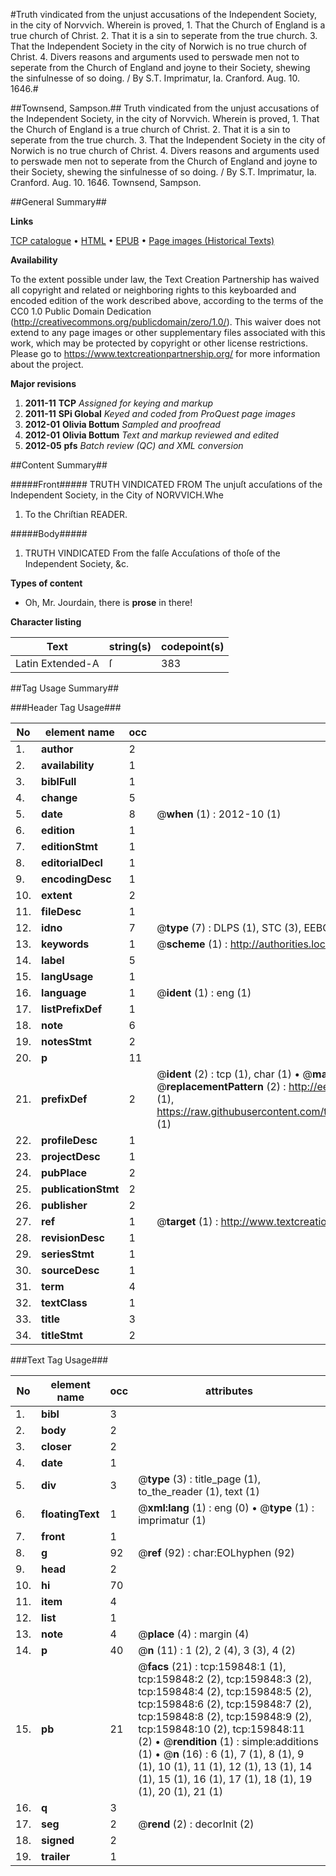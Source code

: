 #Truth vindicated from the unjust accusations of the Independent Society, in the city of Norvvich. Wherein is proved, 1. That the Church of England is a true church of Christ. 2. That it is a sin to seperate from the true church. 3. That the Independent Society in the city of Norwich is no true church of Christ. 4. Divers reasons and arguments used to perswade men not to seperate from the Church of England and joyne to their Society, shewing the sinfulnesse of so doing. / By S.T. Imprimatur, Ia. Cranford. Aug. 10. 1646.#

##Townsend, Sampson.##
Truth vindicated from the unjust accusations of the Independent Society, in the city of Norvvich. Wherein is proved, 1. That the Church of England is a true church of Christ. 2. That it is a sin to seperate from the true church. 3. That the Independent Society in the city of Norwich is no true church of Christ. 4. Divers reasons and arguments used to perswade men not to seperate from the Church of England and joyne to their Society, shewing the sinfulnesse of so doing. / By S.T. Imprimatur, Ia. Cranford. Aug. 10. 1646.
Townsend, Sampson.

##General Summary##

**Links**

[TCP catalogue](http://www.ota.ox.ac.uk/tcp/)  • 
[HTML](http://tei.it.ox.ac.uk/tcp/Texts-HTML/free/A94/A94773.html)  • 
[EPUB](http://tei.it.ox.ac.uk/tcp/Texts-EPUB/free/A94/A94773.epub) • 
[Page images (Historical Texts)](https://historicaltexts.jisc.ac.uk/eebo-99861633e)

**Availability**

To the extent possible under law, the Text Creation Partnership has waived all copyright and related or neighboring rights to this keyboarded and encoded edition of the work described above, according to the terms of the CC0 1.0 Public Domain Dedication (http://creativecommons.org/publicdomain/zero/1.0/). This waiver does not extend to any page images or other supplementary files associated with this work, which may be protected by copyright or other license restrictions. Please go to https://www.textcreationpartnership.org/ for more information about the project.

**Major revisions**

1. __2011-11__ __TCP__ *Assigned for keying and markup*
1. __2011-11__ __SPi Global__ *Keyed and coded from ProQuest page images*
1. __2012-01__ __Olivia Bottum__ *Sampled and proofread*
1. __2012-01__ __Olivia Bottum__ *Text and markup reviewed and edited*
1. __2012-05__ __pfs__ *Batch review (QC) and XML conversion*

##Content Summary##

#####Front#####
TRUTH VINDICATED FROM The unjuſt accuſations of the Independent Society, in the City of NORVVICH.Whe
1. To the Chriſtian READER.

#####Body#####

1. TRUTH VINDICATED From the falſe Accuſations of thoſe of the Independent Society, &c.

**Types of content**

  * Oh, Mr. Jourdain, there is **prose** in there!

**Character listing**


|Text|string(s)|codepoint(s)|
|---|---|---|
|Latin Extended-A|ſ|383|

##Tag Usage Summary##

###Header Tag Usage###

|No|element name|occ|attributes|
|---|---|---|---|
|1.|__author__|2||
|2.|__availability__|1||
|3.|__biblFull__|1||
|4.|__change__|5||
|5.|__date__|8| @__when__ (1) : 2012-10 (1)|
|6.|__edition__|1||
|7.|__editionStmt__|1||
|8.|__editorialDecl__|1||
|9.|__encodingDesc__|1||
|10.|__extent__|2||
|11.|__fileDesc__|1||
|12.|__idno__|7| @__type__ (7) : DLPS (1), STC (3), EEBO-CITATION (1), PROQUEST (1), VID (1)|
|13.|__keywords__|1| @__scheme__ (1) : http://authorities.loc.gov/ (1)|
|14.|__label__|5||
|15.|__langUsage__|1||
|16.|__language__|1| @__ident__ (1) : eng (1)|
|17.|__listPrefixDef__|1||
|18.|__note__|6||
|19.|__notesStmt__|2||
|20.|__p__|11||
|21.|__prefixDef__|2| @__ident__ (2) : tcp (1), char (1)  •  @__matchPattern__ (2) : ([0-9\-]+):([0-9IVX]+) (1), (.+) (1)  •  @__replacementPattern__ (2) : http://eebo.chadwyck.com/downloadtiff?vid=$1&page=$2 (1), https://raw.githubusercontent.com/textcreationpartnership/Texts/master/tcpchars.xml#$1 (1)|
|22.|__profileDesc__|1||
|23.|__projectDesc__|1||
|24.|__pubPlace__|2||
|25.|__publicationStmt__|2||
|26.|__publisher__|2||
|27.|__ref__|1| @__target__ (1) : http://www.textcreationpartnership.org/docs/. (1)|
|28.|__revisionDesc__|1||
|29.|__seriesStmt__|1||
|30.|__sourceDesc__|1||
|31.|__term__|4||
|32.|__textClass__|1||
|33.|__title__|3||
|34.|__titleStmt__|2||


###Text Tag Usage###

|No|element name|occ|attributes|
|---|---|---|---|
|1.|__bibl__|3||
|2.|__body__|2||
|3.|__closer__|2||
|4.|__date__|1||
|5.|__div__|3| @__type__ (3) : title_page (1), to_the_reader (1), text (1)|
|6.|__floatingText__|1| @__xml:lang__ (1) : eng (0)  •  @__type__ (1) : imprimatur (1)|
|7.|__front__|1||
|8.|__g__|92| @__ref__ (92) : char:EOLhyphen (92)|
|9.|__head__|2||
|10.|__hi__|70||
|11.|__item__|4||
|12.|__list__|1||
|13.|__note__|4| @__place__ (4) : margin (4)|
|14.|__p__|40| @__n__ (11) : 1 (2), 2 (4), 3 (3), 4 (2)|
|15.|__pb__|21| @__facs__ (21) : tcp:159848:1 (1), tcp:159848:2 (2), tcp:159848:3 (2), tcp:159848:4 (2), tcp:159848:5 (2), tcp:159848:6 (2), tcp:159848:7 (2), tcp:159848:8 (2), tcp:159848:9 (2), tcp:159848:10 (2), tcp:159848:11 (2)  •  @__rendition__ (1) : simple:additions (1)  •  @__n__ (16) : 6 (1), 7 (1), 8 (1), 9 (1), 10 (1), 11 (1), 12 (1), 13 (1), 14 (1), 15 (1), 16 (1), 17 (1), 18 (1), 19 (1), 20 (1), 21 (1)|
|16.|__q__|3||
|17.|__seg__|2| @__rend__ (2) : decorInit (2)|
|18.|__signed__|2||
|19.|__trailer__|1||
